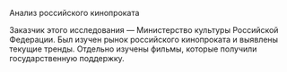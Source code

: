 Анализ российского кинопроката

Заказчик этого исследования — Министерство культуры Российской Федерации. Был изучен рынок российского кинопроката и выявлены текущие тренды. Отдельно изучены фильмы,
которые получили государственную поддержку. 

